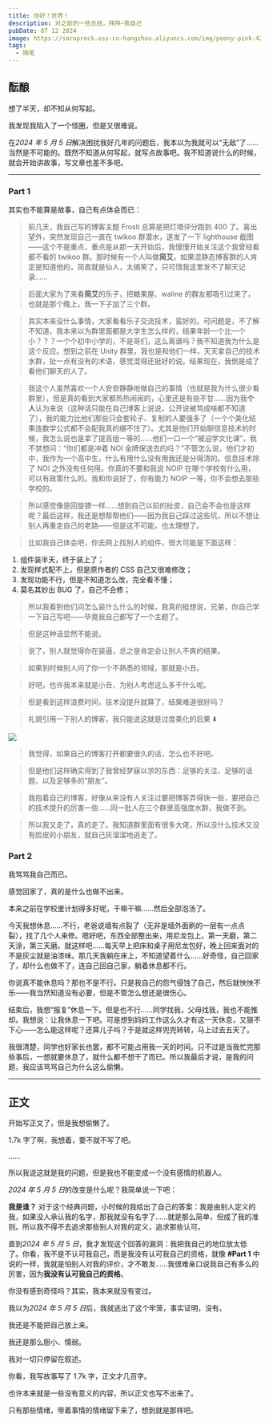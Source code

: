 ```yaml
---
title: 你好！世界！
description: 对之前的一些总结，拜拜~我自己
pubDate: 07 12 2024
image: https://saroprock.oss-cn-hangzhou.aliyuncs.com/img/peony-pink-4251898_1280.jpg
tags:
  - 随笔
---
```


## 酝酿

想了半天，却不知从何写起。

我发现我陷入了一个怪圈，但是又很难说。

在*2024 年 5 月 5 日*解决困扰我好几年的问题后，我本以为我就可以“无敌”了……当然是不可能的。既然不知道从何写起，就写点故事吧。我不知道说什么的时候，就会开始讲故事，写文章也差不多吧。

---

### Part 1

其实也不能算是故事，自己有点体会而已：

> 前几天，我自己写的博客主题 Frosti 总算是把灯塔评分跑到 400 了。喜出望外，突然发现自己一直在 twikoo 群潜水，遂发了一下 lighthouse 截图——这个不是重点，重点是从那一天开始后，我慢慢开始关注这个我曾经看都不看的 twikoo 群。那时候有一个人叫做**简艾**，如果混静态博客群的人肯定是知道他的，简直就是仙人，太搞笑了，只可惜我这里发不了聊天记录……

> 后面大家为了来看**简艾**的乐子，把糖果屋、waline 的群友都吸引过来了，也就是那个晚上，我一下子加了三个群。

> 其实本来没什么事情，大家看看乐子交流技术，蛮好的。可问题是，不了解不知道，我本来以为群里面都是大学生怎么样的，结果年龄一个比一个小？？？一个个初中小学的，不是哥们，这么离谱吗？我不知道我为什么是这个反应。想到之前在 Unity 群里，我也是和他们一样，天天拿自己的技术水群，扯一点有没有的术语，感觉混得还挺好的说。结果现在，我倒是成了看他们聊天的人了。

> 我这个人虽然喜欢一个人安安静静地做自己的事情（也就是我为什么很少看群里），但是真的看到大家都热热闹闹的，心里还是有些不甘……因为我**个人**认为来说（这种话只能在自己博客上说说，公开说被骂成啥都不知道了），我的能力比他们那些只会套轮子、复制的人要强多了（一个个美化结果连数学公式都不会配我真的绷不住了）。尤其是他们开始聊信息技术的时候，我怎么说也是拿了提高组一等的……他们一口一个“被迫学文化课”，我不禁想问：“你们都是冲着 NOI 金牌保送去的吗？”不管怎么说，他们才初中，我作为一个高中生，什么有用什么没有用我还是分得清的。信息技术除了 NOI 之外没有任何用。你真的不要和我说 NOIP 在哪个学校有什么用，可以有政策什么的。我和你说好了，你有能力 NOIP 一等，你不会想去那些学校的。

> 所以感觉像是回旋镖一样……想到自己以前的扯皮，自己会不会也是这样呢？最后这样，我还是想帮帮他们——因为我自己踩过这些坑，所以不想让别人再重走自己的老路——但是这不可能，也太理想了。

> 比如我自己体会吧，你去网上找别人的组件，很大可能是下面这样：

1. 组件装半天，终于装上了；
2. 发现样式配不上，但是原作者的 CSS 自己又很难修改；
3. 发现功能不行，但是不知道怎么改，完全看不懂；
4. 莫名其妙出 BUG 了，自己不会修；

> 所以我看到他们问怎么装什么什么的时候，我真的挺想说，兄弟，你自己学一下自己写吧——毕竟我自己都写了一个主题了。

> 但是这种话显然不能说。

> 说了，别人就觉得你在装逼，总之是肯定会让别人不爽的结果。

> 如果到时候别人问了你一个不熟悉的领域，那就是小丑。

> 好吧，也许我本来就是小丑，为别人考虑这么多干什么呢。

> 但是看到这样浪费时间，技术没提升就算了，结果难道很好吗？

> 礼貌引用一下别人的博客，我只能说这就是过度美化的后果 ⬇️

![](https://saroprock.oss-cn-hangzhou.aliyuncs.com/img/58fb8fed49193b4f41b0e1bebde3497b.png)

> 我觉得，如果自己的博客打开都要很久的话，怎么也不好吧。

> 但是他们这样确实得到了我曾经梦寐以求的东西：足够的关注、足够的话题、以及足够多的“朋友”。

> 我抱着自己的博客，好像从来没有人关注过要把博客弄得快一些，要把自己的技术提升的厉害一些……同一批人在三个群里高强度水群，我做不到。

> 所以我又走了，真的走了。我知道群里面有很多大佬，所以没什么技术又没有脸皮的小朋友，就自己灰溜溜地逃走了。

### Part 2

我骂骂我自己而已。

感觉回家了，真的是什么也做不出来。

本来之前在学校里计划得多好呢，干嘛干嘛……然后全部泡汤了。

今天我想休息……不行，老爸说墙有点裂了（无非是墙外面刷的一层有一点点裂），找了几个人来修。嗯好吧，东西全部整出来，用尼龙包上。第一天磨，第二天涂，第三天磨。就这样吧……每天早上把床和桌子用尼龙包好，晚上回来面对的不是灰尘就是油漆味。那几天我躺在床上，不知道望着什么……好奇怪，自己回家了，却什么也做不了，连自己回自己家，躺着休息都不行。

你说真不能休息吗？那也不是不行。只是我自己的怨气侵蚀了自己，然后就怏怏不乐——我当然知道没有必要，但是不管怎么想还是很伤心。

结束后，我想“报复”休息一下。但是也不行……同学找我，父母找我，我也不能推却。我想说：让我休息一下吧。可是想到妈妈工作这么久才有这一天休息，又狠不下心——怎么能这样呢？还算儿子吗？于是就这样兜兜转转，马上过去五天了。

我很清楚，同学也好家长也罢，都不可能占用我一天的时间。只不过是当我忙完那些事后，一想就要休息了，就什么都不想干了而已。所以我最后才说，是我的问题，我应该骂骂自己为什么这么偷懒。

---

## 正文

开始写正文了，但是我想偷懒了。

1.7k 字了啊，我想着，要不就不写了吧。

……

所以我说这就是我的问题，但是我也不能变成一个没有感情的机器人。

*2024 年 5 月 5 日*的改变是什么呢？我简单说一下吧：

**我是谁？** 对于这个经典问题，小时候的我给出了自己的答案：我是由别人定义的我，如果没人承认我的名字，那我就没有名字了……就是那么简单，但成了我的准则。所以我不得不去追求那些别人对我的定义，追求那些认可。

直到*2024 年 5 月 5 日*，我才发现这个回答的漏洞：我把我自己的地位放太低了。你看，我不是不认可我自己，而是我没有认可我自己的资格，就像 **#Part 1** 中说的一样，我就是怕别人对我的评价，才不敢发……我很难亲口说我自己有多么的厉害，因为**我没有认可我自己的资格**。

你没有感到奇怪吗？其实，我本来就没有变过。

我以为*2024 年 5 月 5 日*后，我就逃出了这个牢笼，事实证明，没有。

我还是不能把自己放上来。

我还是那么胆小、懦弱。

我对一切只停留在叙述。

你看，我写故事写了 1.7k 字，正文才几百字。

也许本来就是一些没有意义的内容，所以正文也写不出来了。

只有那些情绪，带着事情的情绪留下来了，想到就是那样吧。
